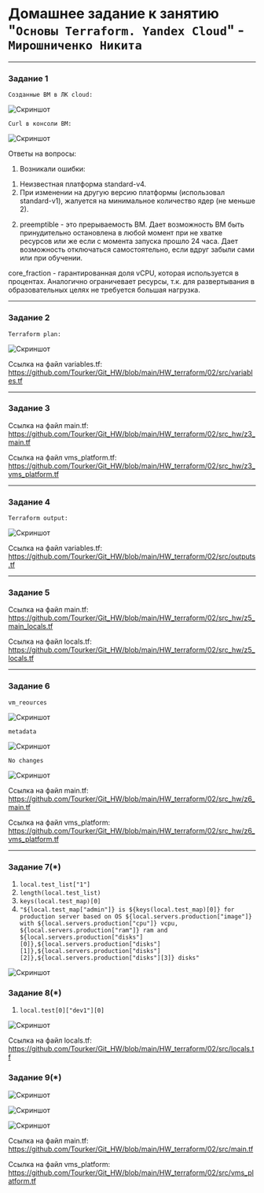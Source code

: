 # Домашнее задание к занятию "`Основы Terraform. Yandex Cloud`" - `Мирошниченко Никита`

---
### Задание 1

`Созданные ВМ в ЛК cloud: `

![Скриншот](https://github.com/Tourker/Git_HW/blob/main/HW_terraform/img/02/z1_vm_and_connect_ssh.jpg)

`Curl в консоли ВМ: `

![Скриншот](https://github.com/Tourker/Git_HW/blob/main/HW_terraform/img/02/z1_curl.jpg)

Ответы на вопросы: 

1) Возникали ошибки:

1. Неизвестная платформа standard-v4.
2. При изменении на другую версию платформы (использовал standard-v1), жалуется на минимальное количество ядер (не меньше 2).

2) preemptible - это прерываемость ВМ. Дает возможность ВМ быть принудительно остановлена в любой момент при не хватке ресурсов или же если с момента запуска прошло 24 часа. Дает возможность отключаться самостоятельно, если вдруг забыли сами или при обучении.

core_fraction - гарантированная доля vCPU, которая используется в процентах. Аналогично ограничевает ресурсы, т.к. для развертывания в образовательных целях не требуется большая нагрузка.

---

### Задание 2

`Terraform plan: `

![Скриншот](https://github.com/Tourker/Git_HW/blob/main/HW_terraform/img/02/z2_terraform_plan.jpg)


Ссылка на файл variables.tf: https://github.com/Tourker/Git_HW/blob/main/HW_terraform/02/src/variables.tf

---

### Задание 3

Ссылка на файл main.tf: https://github.com/Tourker/Git_HW/blob/main/HW_terraform/02/src_hw/z3_main.tf

Ссылка на файл vms_platform.tf: https://github.com/Tourker/Git_HW/blob/main/HW_terraform/02/src_hw/z3_vms_platform.tf

---

### Задание 4

`Terraform output: `

![Скриншот](https://github.com/Tourker/Git_HW/blob/main/HW_terraform/img/02/z4_terraform_output.jpg)


Ссылка на файл variables.tf: https://github.com/Tourker/Git_HW/blob/main/HW_terraform/02/src/outputs.tf

---

### Задание 5

Ссылка на файл main.tf: https://github.com/Tourker/Git_HW/blob/main/HW_terraform/02/src_hw/z5_main_locals.tf

Ссылка на файл locals.tf: https://github.com/Tourker/Git_HW/blob/main/HW_terraform/02/src_hw/z5_locals.tf

---

### Задание 6

`vm_reources `

![Скриншот](https://github.com/Tourker/Git_HW/blob/main/HW_terraform/img/02/z6_1.jpg)

`metadata`

![Скриншот](https://github.com/Tourker/Git_HW/blob/main/HW_terraform/img/02/z6_2.jpg)

`No changes `

![Скриншот](https://github.com/Tourker/Git_HW/blob/main/HW_terraform/img/02/z6_no_changes.jpg)

Ссылка на файл main.tf: https://github.com/Tourker/Git_HW/blob/main/HW_terraform/02/src_hw/z6_main.tf

Ссылка на файл vms_platform: https://github.com/Tourker/Git_HW/blob/main/HW_terraform/02/src_hw/z6_vms_platform.tf

---

### Задание 7(*)

1) `local.test_list["1"]`
2) `length(local.test_list)`
3) `keys(local.test_map)[0]`
4) ```"${local.test_map["admin"]} is ${keys(local.test_map)[0]} for production server based on OS ${local.servers.production["image"]} with ${local.servers.production["cpu"]} vcpu, ${local.servers.production["ram"]} ram and ${local.servers.production["disks"][0]},${local.servers.production["disks"][1]},${local.servers.production["disks"][2]},${local.servers.production["disks"][3]} disks"```

![Скриншот](https://github.com/Tourker/Git_HW/blob/main/HW_terraform/img/02/z7.jpg)

### Задание 8(*)

1) `local.test[0]["dev1"][0]`

![Скриншот](https://github.com/Tourker/Git_HW/blob/main/HW_terraform/img/02/z8.jpg)

Ссылка на файл locals.tf: https://github.com/Tourker/Git_HW/blob/main/HW_terraform/02/src/locals.tf

### Задание 9(*)

![Скриншот](https://github.com/Tourker/Git_HW/blob/main/HW_terraform/img/02/z9_nat.jpg)

![Скриншот](https://github.com/Tourker/Git_HW/blob/main/HW_terraform/img/02/z9_serial_console_db.jpg)

![Скриншот](https://github.com/Tourker/Git_HW/blob/main/HW_terraform/img/02/z9_serial_console_web.jpg)

Ссылка на файл main.tf: https://github.com/Tourker/Git_HW/blob/main/HW_terraform/02/src/main.tf

Ссылка на файл vms_platform: https://github.com/Tourker/Git_HW/blob/main/HW_terraform/02/src/vms_platform.tf
